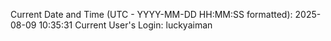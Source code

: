 Current Date and Time (UTC - YYYY-MM-DD HH:MM:SS formatted): 2025-08-09 10:35:31
Current User's Login: luckyaiman
